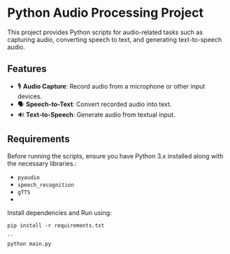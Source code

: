 # Python Audio Processing Project 

This project provides Python scripts for audio-related tasks such as capturing audio, converting speech to text, and generating text-to-speech audio.

## Features
- 🎙 **Audio Capture**: Record audio from a microphone or other input devices.
- 🗣 **Speech-to-Text**: Convert recorded audio into text.
- 🔊 **Text-to-Speech**: Generate audio from textual input.

## Requirements 
Before running the scripts, ensure you have Python 3.x installed along with the necessary libraries.:

- `pyaudio`
- `speech_recognition`
- `gTTS`
- 
Install dependencies and Run using:
```
pip install -r requirements.txt

``
python main.py




